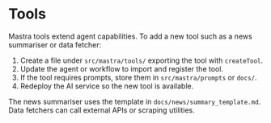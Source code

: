 # Tools

Mastra tools extend agent capabilities. To add a new tool such as a news summariser or data fetcher:

1. Create a file under `src/mastra/tools/` exporting the tool with `createTool`.
2. Update the agent or workflow to import and register the tool.
3. If the tool requires prompts, store them in `src/mastra/prompts` or `docs/`.
4. Redeploy the AI service so the new tool is available.

The news summariser uses the template in `docs/news/summary_template.md`. Data fetchers can call external APIs or scraping utilities.
